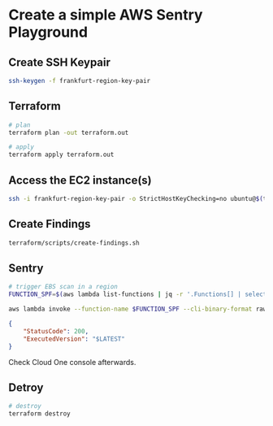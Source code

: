 # Create a simple AWS Sentry Playground

## Create SSH Keypair

```sh
ssh-keygen -f frankfurt-region-key-pair
```

## Terraform

```sh
# plan
terraform plan -out terraform.out

# apply
terraform apply terraform.out
```

## Access the EC2 instance(s)

```sh
ssh -i frankfurt-region-key-pair -o StrictHostKeyChecking=no ubuntu@$(terraform output -raw public_instance_ip)
```

## Create Findings

```sh
terraform/scripts/create-findings.sh
```

## Sentry

```sh
# trigger EBS scan in a region
FUNCTION_SPF=$(aws lambda list-functions | jq -r '.Functions[] | select(.FunctionName | contains("-SnapshotProviderFunction-")) | .FunctionName')

aws lambda invoke --function-name $FUNCTION_SPF --cli-binary-format raw-in-base64-out --payload '{}' response.json
```

```json
{
    "StatusCode": 200,
    "ExecutedVersion": "$LATEST"
}
```

Check Cloud One console afterwards.

## Detroy

```sh
# destroy
terraform destroy
```
